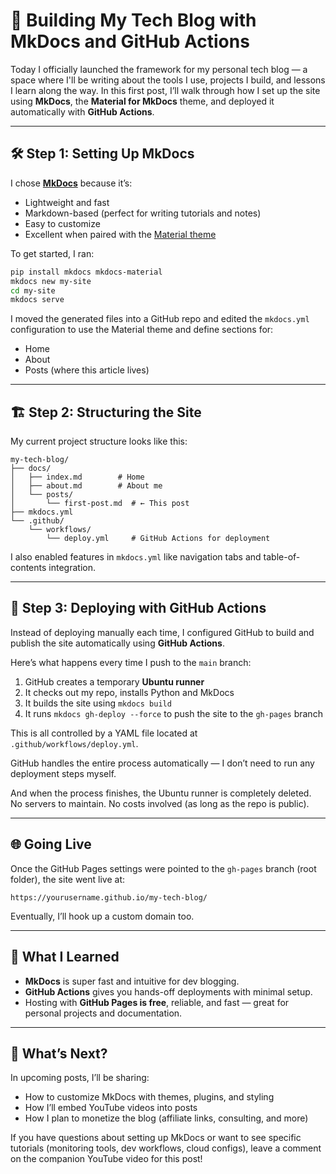 # 🚀 Building My Tech Blog with MkDocs and GitHub Actions

Today I officially launched the framework for my personal tech blog — a space where I'll be writing about the tools I use, projects I build, and lessons I learn along the way. In this first post, I’ll walk through how I set up the site using **MkDocs**, the **Material for MkDocs** theme, and deployed it automatically with **GitHub Actions**.

---

## 🛠️ Step 1: Setting Up MkDocs

I chose [**MkDocs**](https://www.mkdocs.org/) because it’s:
- Lightweight and fast
- Markdown-based (perfect for writing tutorials and notes)
- Easy to customize
- Excellent when paired with the [Material theme](https://squidfunk.github.io/mkdocs-material/)

To get started, I ran:

```bash
pip install mkdocs mkdocs-material
mkdocs new my-site
cd my-site
mkdocs serve
```

I moved the generated files into a GitHub repo and edited the `mkdocs.yml` configuration to use the Material theme and define sections for:
- Home
- About
- Posts (where this article lives)

---

## 🏗️ Step 2: Structuring the Site

My current project structure looks like this:

```
my-tech-blog/
├── docs/
│   ├── index.md        # Home
│   ├── about.md        # About me
│   └── posts/
│       └── first-post.md  # ← This post
├── mkdocs.yml
└── .github/
    └── workflows/
        └── deploy.yml     # GitHub Actions for deployment
```

I also enabled features in `mkdocs.yml` like navigation tabs and table-of-contents integration.

---

## 🚀 Step 3: Deploying with GitHub Actions

Instead of deploying manually each time, I configured GitHub to build and publish the site automatically using **GitHub Actions**.

Here’s what happens every time I push to the `main` branch:

1. GitHub creates a temporary **Ubuntu runner**
2. It checks out my repo, installs Python and MkDocs
3. It builds the site using `mkdocs build`
4. It runs `mkdocs gh-deploy --force` to push the site to the `gh-pages` branch

This is all controlled by a YAML file located at `.github/workflows/deploy.yml`.

GitHub handles the entire process automatically — I don’t need to run any deployment steps myself.

And when the process finishes, the Ubuntu runner is completely deleted. No servers to maintain. No costs involved (as long as the repo is public).

---

## 🌐 Going Live

Once the GitHub Pages settings were pointed to the `gh-pages` branch (root folder), the site went live at:

```
https://yourusername.github.io/my-tech-blog/
```

Eventually, I’ll hook up a custom domain too.

---

## 🧐 What I Learned

- **MkDocs** is super fast and intuitive for dev blogging.
- **GitHub Actions** gives you hands-off deployments with minimal setup.
- Hosting with **GitHub Pages is free**, reliable, and fast — great for personal projects and documentation.

---

## 💜 What’s Next?

In upcoming posts, I’ll be sharing:
- How to customize MkDocs with themes, plugins, and styling
- How I’ll embed YouTube videos into posts
- How I plan to monetize the blog (affiliate links, consulting, and more)

If you have questions about setting up MkDocs or want to see specific tutorials (monitoring tools, dev workflows, cloud configs), leave a comment on the companion YouTube video for this post!
